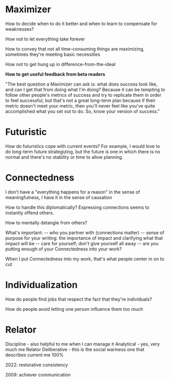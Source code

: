 
# Maximizer

How to decide when to do it better and when to learn to compensate for weaknesses? 

How not to let everything take forever

How to convey that not all time-consuming things are maximizing, sometimes they're meeting basic necessities

How not to get hung up in difference-from-the-ideal

**How to get useful feedback from beta readers**

"The best question a Maximizer can ask is: what does success look like, and can I get that from doing what I'm doing? Because it can be tempting to follow other people's metrics of success and try to replicate them in order to feel successful, but that's not a great long-term plan because if their metric doesn't meet your metric, then you'll never feel like you've quite accomplished what you set out to do. So, know your version of success."

# Futuristic

How do futuristics cope with current events? For example, I would love to do long-term future strategizing, but the future is one in which there is no normal and there's no stability or time to allow planning. 

# Connectedness

I don't have a "everything happens for a reason" in the sense of meaningfulness, I have it in the sense of causation

How to handle this diplomatically? Expressing connections seems to instantly offend others. 

How to mentally detangle from others? 

What's important:
-- who you partner with (connections matter)
-- sense of purpose for your writing: the importance of impact and clarifying what that impact will be
-- care for yourself; don't give yourself all away
-- are you putting enough of your Connectedness into your work? 

When I put Connectedness into my work, that's what people center in on to cut

# Individualization

How do people find jobs that respect the fact that they're individuals? 

How do people avoid letting one person influence them too much

# Relator




Discipline - also helpful to me when I can manage it
Analytical - yes, very much me
Relator
Deliberative - this is the social wariness one that describes current me 100%

2022:
restorative
consistency

2009: 
achiever
communication

